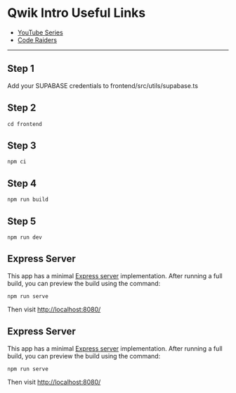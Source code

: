 # Qwik Intro Useful Links

- [YouTube Series](https://youtu.be/zLHYDY9dAbs)
- [Code Raiders](https://coderaiders.com)

---

## Step 1

Add your SUPABASE credentials to frontend/src/utils/supabase.ts

## Step 2

```shell
cd frontend
```

## Step 3

```shell
npm ci
```

## Step 4

```shell
npm run build
```

## Step 5

```shell
npm run dev
```

## Express Server

This app has a minimal [Express server](https://expressjs.com/) implementation. After running a full build, you can preview the build using the command:

```
npm run serve
```

Then visit [http://localhost:8080/](http://localhost:8080/)

## Express Server

This app has a minimal [Express server](https://expressjs.com/) implementation. After running a full build, you can preview the build using the command:

```
npm run serve
```

Then visit [http://localhost:8080/](http://localhost:8080/)
